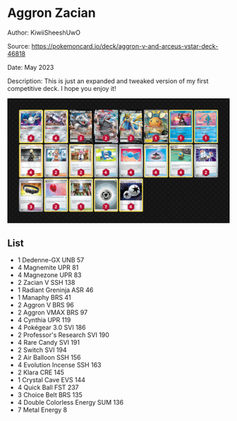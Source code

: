 # Aggron Zacian

Author: KiwiiSheeshUwO

Source: <https://pokemoncard.io/deck/aggron-v-and-arceus-vstar-deck-46818>

Date: May 2023

Description: This is just an expanded and tweaked version of my first competitive deck. I hope you enjoy it!

![decklist](../images/../../images/SVI/Aggron%20Zacian/1-%20Aggron%20Zacian.png)

## List

* 1 Dedenne-GX UNB 57
* 4 Magnemite UPR 81
* 4 Magnezone UPR 83
* 2 Zacian V SSH 138
* 1 Radiant Greninja ASR 46
* 1 Manaphy BRS 41
* 2 Aggron V BRS 96
* 2 Aggron VMAX BRS 97
* 4 Cynthia UPR 119
* 4 Pokégear 3.0 SVI 186
* 2 Professor's Research SVI 190
* 4 Rare Candy SVI 191
* 2 Switch SVI 194
* 2 Air Balloon SSH 156
* 4 Evolution Incense SSH 163
* 2 Klara CRE 145
* 1 Crystal Cave EVS 144
* 4 Quick Ball FST 237
* 3 Choice Belt BRS 135
* 4 Double Colorless Energy SUM 136
* 7 Metal Energy 8
